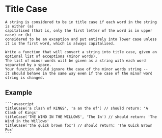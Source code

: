 # Title Case
    A string is considered to be in title case if each word in the string is either (a) 
    capitalised (that is, only the first letter of the word is in upper case) or (b) 
    considered to be an exception and put entirely into lower case unless it is the first word, which is always capitalised.

    Write a function that will convert a string into title case, given an optional list of exceptions (minor words). 
    The list of minor words will be given as a string with each word separated by a space. 
    Your function should ignore the case of the minor words string -- 
    it should behave in the same way even if the case of the minor word string is changed. 

## Example

    ```javascript
    titleCase('a clash of KINGS', 'a an the of') // should return: 'A Clash of Kings'
    titleCase('THE WIND IN THE WILLOWS', 'The In') // should return: 'The Wind in the Willows'
    titleCase('the quick brown fox') // should return: 'The Quick Brown Fox'
    ```